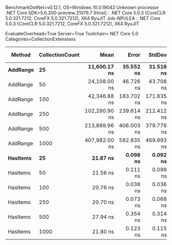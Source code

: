
BenchmarkDotNet=v0.12.1, OS=Windows 10.0.19042
Unknown processor
.NET Core SDK=5.0.200-preview.21079.7
  [Host]     : .NET Core 5.0.3 (CoreCLR 5.0.321.7212, CoreFX 5.0.321.7212), X64 RyuJIT
  Job-NPULEA : .NET Core 5.0.3 (CoreCLR 5.0.321.7212, CoreFX 5.0.321.7212), X64 RyuJIT

EvaluateOverhead=True  Server=True  Toolchain=.NET Core 5.0  
Categories=CollectionExtensions  

   Method | CollectionCount |          Mean |      Error |     StdDev |  Gen 0 | Gen 1 | Gen 2 | Allocated |
--------- |---------------- |--------------:|-----------:|-----------:|-------:|------:|------:|----------:|
 **AddRange** |              **25** |  **11,600.17 ns** |  **35.552 ns** |  **31.516 ns** | **0.0610** |     **-** |     **-** |     **664 B** |
 AddRange |              50 |  24,108.00 ns |  46.726 ns |  43.708 ns | 0.0916 |     - |     - |    1088 B |
 AddRange |             100 |  42,346.88 ns | 183.702 ns | 171.835 ns | 0.1831 |     - |     - |    1800 B |
 AddRange |             250 | 102,280.90 ns | 239.614 ns | 212.412 ns | 0.3662 |     - |     - |    3760 B |
 AddRange |             500 | 213,889.96 ns | 406.003 ns | 379.776 ns | 0.7324 |     - |     - |    7096 B |
 AddRange |            1000 | 407,982.00 ns | 562.835 ns | 469.993 ns | 0.4883 |     - |     - |   13744 B |
 **HasItems** |              **25** |      **21.87 ns** |   **0.098 ns** |   **0.092 ns** |      **-** |     **-** |     **-** |         **-** |
 HasItems |              50 |      21.56 ns |   0.111 ns |   0.098 ns |      - |     - |     - |         - |
 HasItems |             100 |      20.76 ns |   0.038 ns |   0.036 ns |      - |     - |     - |         - |
 HasItems |             250 |      20.70 ns |   0.073 ns |   0.068 ns |      - |     - |     - |         - |
 HasItems |             500 |      27.94 ns |   0.354 ns |   0.314 ns |      - |     - |     - |         - |
 HasItems |            1000 |      21.80 ns |   0.123 ns |   0.115 ns |      - |     - |     - |         - |
